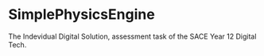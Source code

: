 # SimplePhysicsEngine

The Indevidual Digital Solution, assessment task of the SACE Year 12 Digital Tech.
 
